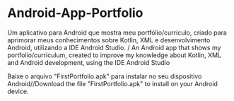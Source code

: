 # Android-App-Portfolio
Um aplicativo para Android que mostra meu portfólio/currículo, criado para aprimorar meus conhecimentos sobre Kotlin, XML e desenvolvimento Android, utilizando a IDE Android Studio. / An Android app that shows my portfolio/curriculum, created to improve my knowledge about Kotlin, XML and Android development, using the IDE Android Studio

Baixe o arquivo "FirstPortfolio.apk" para instalar no seu dispositivo Android//Download the file "FirstPortfolio.apk" to install on your Android device.
